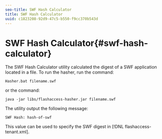 ```yaml
---
seo-title: SWF Hash Calculator
title: SWF Hash Calculator
uuid: c1823208-92d9-47c5-b550-f9cc370b543d
---
```


# SWF Hash Calculator{#swf-hash-calculator}

The SWF Hash Calculator utility calculated the digest of a SWF application located in a file. To run the hasher, run the command:

```
Hasher.bat filename.swf
```

or the command:

```
java -jar libs/flashaccess-hasher.jar filename.swf
```

The utility output the following message:

```
SWF Hash: hash-of-swf
```

This value can be used to specify the SWF digest in [!DNL flashaccess-tenant.xml]. 
